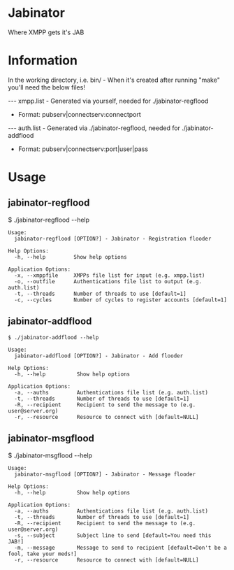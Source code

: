 # Jabinator
Where XMPP gets it's JAB

# Information
In the working directory, i.e. bin/ - When it's created after running "make" you'll need the below files!

--- xmpp.list - Generated via yourself, needed for ./jabinator-regflood

* Format: pubserv|connectserv:connectport

--- auth.list - Generated via ./jabinator-regflood, needed for ./jabinator-addflood

* Format: pubserv|connectserv:port|user|pass

# Usage
## jabinator-regflood
$ ./jabinator-regflood --help
```
Usage:
  jabinator-regflood [OPTION?] - Jabinator - Registration flooder

Help Options:
  -h, --help         Show help options

Application Options:
  -x, --xmppfile     XMPPs file list for input (e.g. xmpp.list)
  -o, --outfile      Authentications file list to output (e.g. auth.list)
  -t, --threads      Number of threads to use [default=1]
  -c, --cycles       Number of cycles to register accounts [default=1]
```


## jabinator-addflood
```
$ ./jabinator-addflood --help

Usage:
  jabinator-addflood [OPTION?] - Jabinator - Add flooder

Help Options:
  -h, --help          Show help options

Application Options:
  -a, --auths         Authentications file list (e.g. auth.list)
  -t, --threads       Number of threads to use [default=1]
  -R, --recipient     Recipient to send the message to (e.g. user@server.org)
  -r, --resource      Resource to connect with [default=NULL]
```


## jabinator-msgflood
$ ./jabinator-msgflood --help
```
Usage:
  jabinator-msgflood [OPTION?] - Jabinator - Message flooder

Help Options:
  -h, --help          Show help options

Application Options:
  -a, --auths         Authentications file list (e.g. auth.list)
  -t, --threads       Number of threads to use [default=1]
  -R, --recipient     Recipient to send the message to (e.g. user@server.org)
  -s, --subject       Subject line to send [default=You need this JAB!]
  -m, --message       Message to send to recipient [default=Don't be a fool, take your meds!]
  -r, --resource      Resource to connect with [default=NULL]
```



